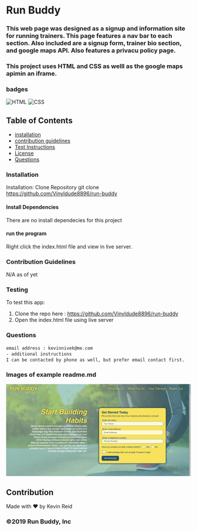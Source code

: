 # Run Buddy

### This web page was designed as a signup and information site for running trainers. This page features a nav bar to each section. Also included are a signup form, trainer bio section, and google maps API. Also features a privacu policy page.

### This project uses HTML and CSS as welll as the google maps apimin an iframe.

### badges
![HTML](https://img.shields.io/badge/HTML-License-blue)
![CSS](https://img.shields.io/badge/CSS-License-yellowgreen)


## Table of Contents

- [installation](#installation)
- [contribution guidelines](#contribution)
- [Test Instructions](#testing)
- [License](#license)
- [Questions](#questions)

### Installation
Installation: 
Clone Repository
git clone https://github.com/Vinyldude8896/run-buddy
 
#### Install Dependencies
There are no install dependecies for this project

#### run the program
Right click the index.html file and view in live server.



### Contribution Guidelines
N/A as of yet
### Testing
To test this app:
1. Clone the repo here : https://github.com/Vinyldude8896/run-buddy
2. Open the index.html file using live server

### Questions
    email address : kevinnivek@me.com
    - additional instructions 
    I can be contacted by phone as well, but prefer email contact first.

### Images of example readme.md

<img src="./assets/Images/runbuddy.jpg" alt="Getting started">


## Contribution
Made with ❤️ by Kevin Reid

### ©️2019 Run Buddy, Inc 
